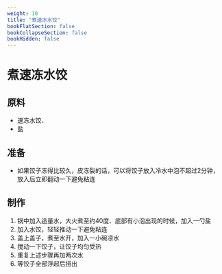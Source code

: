```yaml
---
weight: 10
title: "煮速冻水饺"
bookFlatSection: false
bookCollapseSection: false
bookHidden: false
---
```


# 煮速冻水饺

## 原料

- 速冻水饺、
- 盐

## 准备

- 如果饺子冻得比较久，皮冻裂的话，可以将饺子放入冷水中泡不超过2分钟，放入后立即翻动一下避免粘连

## 制作

1. 锅中加入适量水，大火煮至约40度、底部有小泡出现的时候，加入一勺盐
2. 加入水饺，轻轻推动一下避免粘连
3. 盖上盖子，煮至水开，加入一小碗凉水
4. 搅动一下饺子，让饺子均匀受热
5. 重复上述步骤再加两次水
6. 等饺子全部浮起后捞出

